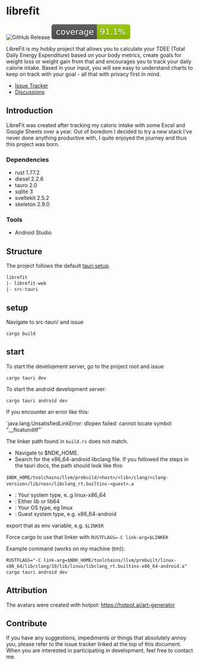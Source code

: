 
# librefit

![GitHub Release](https://img.shields.io/github/v/release/thwbh/librefit) ![Coverage](https://raw.githubusercontent.com/thwbh/librefit/badges/jacoco.svg)

LibreFit is my hobby project that allows you to calculate your TDEE (Total Daily Energy Expenditure) based on your body
metrics, create goals for weight loss or weight gain from that and encourages you to track your daily calorie intake.
Based in your input, you will see easy to understand charts to keep on track with your goal - all that with privacy
first in mind.

* [Issue Tracker](https://github.com/thwbh/librefit/issues)
* [Discussions](https://github.com/thwbh/librefit/discussions)

## Introduction

LibreFit was created after tracking my caloric intake with some Excel and Google Sheets over a year. Out of boredom I
decided to try a new stack I've never done anything productive with, I quite enjoyed the journey and thus this project
was born.

### Dependencies

- rust 1.77.2
- diesel 2.2.6 
- tauro 2.0
- sqlite 3
- sveltekit 2.5.2
- skeleton 2.9.0 

### Tools
 - Android Studio

## Structure

The project follows the default [tauri setup](https://tauri.app/start/create-project/).

```
librefit
|- librefit-web
|- src-tauri
```

## setup

Navigate to src-tauri/ and issue

```shell
cargo build
```

## start

To start the development server, go to the project root and issue

```shell
cargo tauri dev
```

To start the android development server:

```shell
cargo tauri android dev
```

If you encounter an error like this:

´java.lang.UnsatisfiedLinkError: dlopen failed: cannot locate symbol "__floatunditf"´

The linker path found in `build.rs` does not match.

* Navigate to $NDK_HOME.
* Search for the x86_64-android libclang file. If you followed the steps in the tauri docs, the path should look like this:

`$NDK_HOME/toolchains/llvm/prebuild/<host>/<lib>/clang/<clang-version>/lib/<os>/libclang_rt.builtins-<guest>.a`

- <host>:   Your system type, e..g linux-x86_64
- <lib>:    Either lib or lib64
- <os>:     Your OS type, eg linux
- <guest>:  Guest system type, e.g. x86_64-android

export that as env variable, e.g. `$LINKER`

Force cargo to use that linker with `RUSTFLAGS=-C link-arg=$LINKER`

Example command (works on my machine (tm)):

```shell
RUSTFLAGS="-C link-arg=$NDK_HOME/toolchains/llvm/prebuilt/linux-x86_64/lib/clang/19/lib/linux/libclang_rt.builtins-x86_64-android.a" cargo tauri android dev
```

## Attribution
The avatars were created with hotpot: https://hotpot.ai/art-generator

## Contribute

If you have any suggestions, impediments or things that absolutely annoy you, please refer to the issue tracker linked
at the top of this document. When you are interested in participating in development, feel free to contact me.


